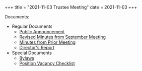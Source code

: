 +++
title = "2021-11-03 Trustee Meeting"
date = 2021-11-03
+++

Documents:

<ul>
<li>Regular Documents
<ul>
<li><a href="../../meeting_announce/20211103.pdf">Public Announcement</a></li>
<li><a href="../../minutes/20210901_revised.docx">Revised Minutes from September Meeting</a></li>
<li><a href="../../minutes/20211006.docx">Minutes from Prior Meeting</a></li>
<li><a href="../../directors/202111.docx">Director's Report</a></li>
</ul>
</li>
<li>Special Documents
<ul>
<li><a href="../TRUSTEE_bylaws1104-3.2021_MARKUP.docx">Bylaws</a></li>
<li><a href="../TRUSTEE_Position_Vacancy_Checklist.docx">Position Vacancy Checklist</a></li>
</ul>
</li>
</ul>
